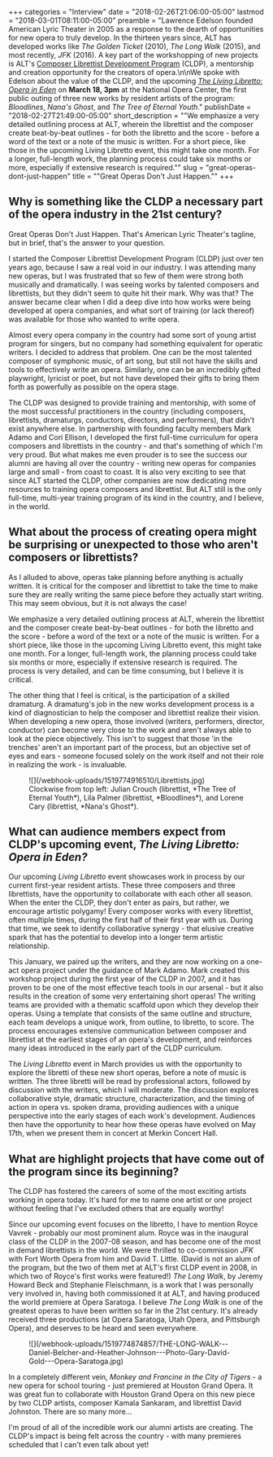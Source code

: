 +++
categories = "Interview"
date = "2018-02-26T21:06:00-05:00"
lastmod = "2018-03-01T08:11:00-05:00"
preamble = "Lawrence Edelson founded American Lyric Theater in 2005 as a response to the dearth of opportunities for new opera to truly develop. In the thirteen years since, ALT has developed works like *The Golden Ticket* (2010), *The Long Walk* (2015), and most recently, *JFK* (2016). A key part of the workshopping of new projects is ALT's [Composer Librettist Development Program](https://www.altnyc.org/composer-librettist-development-program/) (CLDP), a mentorship and creation opportunity for the creators of opera.\n\nWe spoke with Edelson about the value of the CLDP, and the upcoming [*The Living Libretto: Opera in Eden*](https://www.altnyc.org/events/) on **March 18, 3pm** at the National Opera Center, the first public outing of three new works by resident artists of the program: *Bloodlines*, *Nana's Ghost*, and *The Tree of Eternal Youth*."
publishDate = "2018-02-27T21:49:00-05:00"
short_description = "\"We emphasize a very detailed outlining process at ALT, wherein the librettist and the composer create beat-by-beat outlines - for both the libretto and the score - before a word of the text or a note of the music is written. For a short piece, like those in the upcoming Living Libretto event, this might take one month. For a longer, full-length work, the planning process could take six months or more, especially if extensive research is required.\""
slug = "great-operas-dont-just-happen"
title = "&quot;Great Operas Don&#039;t Just Happen.&quot;"
+++

## Why is something like the CLDP a necessary part of the opera industry in the 21st century?

Great Operas Don't Just Happen. That's American Lyric Theater's tagline, but in brief, that's the answer to your question.

I started the Composer Librettist Development Program (CLDP) just over ten years ago, because I saw a real void in our industry.  I was attending many new operas, but I was frustrated that so few of them were strong both musically and dramatically. I was seeing works by talented composers and librettists, but they didn't seem to quite hit their mark. Why was that?  The answer became clear when I did a deep dive into how works were being developed at opera companies, and what sort of training (or lack thereof) was available for those who wanted to write opera.  

Almost every opera company in the country had some sort of young artist program for singers, but no company had something equivalent for operatic writers. I decided to address that problem. One can be the most talented composer of symphonic music, of art song, but still not have the skills and tools to effectively write an opera. Similarly, one can be an incredibly gifted playwright, lyricist or poet, but not have developed their gifts to bring them forth as powerfully as possible on the opera stage. 

The CLDP was designed to provide training and mentorship, with some of the most successful practitioners in the country (including composers, librettists, dramaturgs, conductors, directors, and performers), that didn't exist anywhere else. In partnership with founding faculty members Mark Adamo and Cori Ellison, I developed the first full-time curriculum for opera composers and librettists in the country - and that's something of which I'm very proud. But what makes me even prouder is to see the success our alumni are having all over the country - writing new operas for companies large and small - from coast to coast.  It is also very exciting to see that since ALT started the CLDP, other companies are now dedicating more resources to training opera composers and librettist. But ALT still is the only full-time, multi-year training program of its kind in the country, and I believe, in the world.

## What about the process of creating opera might be surprising or unexpected to those who aren't composers or librettists?

As I alluded to above, operas take planning before anything is actually written. It is critical for the composer and librettist to take the time to make sure they are really writing the same piece before they actually start writing. This may seem obvious, but it is not always the case!

We emphasize a very detailed outlining process at ALT, wherein the librettist and the composer create beat-by-beat outlines - for both the libretto and the score - before a word of the text or a note of the music is written. For a short piece, like those in the upcoming Living Libretto event, this might take one month. For a longer, full-length work, the planning process could take six months or more, especially if extensive research is required. The process is very detailed, and can be time consuming, but I believe it is critical. 

The other thing that I feel is critical, is the participation of a skilled dramaturg. A dramaturg's job in the new works development process is a kind of diagnostician to help the composer and librettist realize their vision. When developing a new opera, those involved (writers, performers, director, conductor) can become very close to the work and aren't always able to look at the piece objectively. This isn't to suggest that those 'in the trenches' aren't an important part of the process, but an objective set of eyes and ears - someone focused solely on the work itself and not their role in realizing the work - is invaluable. 

<figure data-type="image">
![](/webhook-uploads/1519774916510/Librettists.jpg)
<figcaption>Clockwise from top left: Julian Crouch (librettist, *The Tree of Eternal Youth*), Lila Palmer (librettist, *Bloodlines*), and Lorene Cary (librettist, *Nana's Ghost*).</figcaption>
</figure>

## What can audience members expect from CLDP's upcoming event, *The Living Libretto: Opera in Eden?*

Our upcoming *Living Libretto* event showcases work in process by our current first-year resident artists. These three composers and three librettists, have the opportunity to collaborate with each other all season. When the enter the CLDP, they don't enter as pairs, but rather, we encourage artistic polygamy! Every composer works with every librettist, often multiple times, during the first half of their first year with us. During that time, we seek to identify collaborative synergy - that elusive creative spark that has the potential to develop into a longer term artistic relationship. 

This January, we paired up the writers, and they are now working on a one-act opera project under the guidance of Mark Adamo. Mark created this workshop project during the first year of the CLDP in 2007, and it has proven to be one of the most effective teach tools in our arsenal - but it also results in the creation of some very entertaining short operas! The writing teams are provided with a thematic scaffold upon which they develop their operas. Using a template that consists of the same outline and structure, each team develops a unique work, from outline, to libretto, to score. The process encourages extensive communication between composer and librettist at the earliest stages of an opera's development, and reinforces many ideas introduced in the early part of the CLDP curriculum. 

The *Living Libretto* event in March provides us with the opportunity to explore the libretti of these new short operas, before a note of music is written. The three libretti will be read by professional actors, followed by discussion with the writers, which I will moderate.  The discussion explores collaborative style, dramatic structure, characterization, and the timing of action in opera vs. spoken drama, providing audiences with a unique perspective into the early stages of each work's development. Audiences then have the opportunity to hear how these operas have evolved on May 17th, when we present them in concert at Merkin Concert Hall.

## What are highlight projects that have come out of the program since its beginning?

The CLDP has fostered the careers of some of the most exciting artists working in opera today. It's hard for me to name one artist or one project without feeling that I've excluded others that are equally worthy! 

Since our upcoming event focuses on the libretto, I have to mention Royce Vavrek - probably our most prominent alum. Royce was in the inaugural class of the CLDP in the 2007-08 season, and has become one of the most in demand librettists in the world. We were thrilled to co-commission *JFK* with Fort Worth Opera from him and David T. Little. (David is not an alum of the program, but the two of them met at ALT's first CLDP event in 2008, in which two of Royce's first works were featured!) *The Long Walk*, by Jeremy Howard Beck and Stephanie Fleischmann, is a work that I was personally very involved in, having both commissioned it at ALT, and having produced the world premiere at Opera Saratoga. I believe *The Long Walk* is one of the greatest operas to have been written so far in the 21st century. It's already received three productions (at Opera Saratoga, Utah Opera, and Pittsburgh Opera), and deserves to be heard and seen everywhere.  

<figure data-type="image">
![](/webhook-uploads/1519774874857/THE-LONG-WALK---Daniel-Belcher-and-Heather-Johnson---Photo-Gary-David-Gold---Opera-Saratoga.jpg)
<figcaption></figcaption>
</figure>

In a completely different vein, *Monkey and Francine in the City of Tigers* - a new opera for school touring - just premiered at Houston Grand Opera. It was great fun to collaborate with Houston Grand Opera on this new piece by two CLDP artists, composer Kamala Sankaram, and librettist David Johnston. There are so many more…

I'm proud of all of the incredible work our alumni artists are creating. The CLDP's impact is being felt across the country - with many premieres scheduled that I can't even talk about yet!
